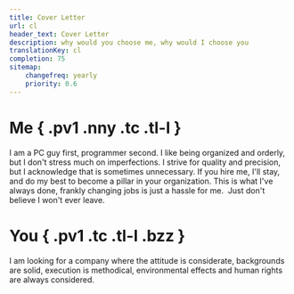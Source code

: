 ```yaml
---
title: Cover Letter
url: cl
header_text: Cover Letter
description: why would you choose me, why would I choose you
translationKey: cl
completion: 75
sitemap:
    changefreq: yearly
    priority: 0.6
---
```


# Me { .pv1 .nny .tc .tl-l }

I&nbsp;am a PC guy first, programmer second. I like being organized and orderly, but I don't stress much on imperfections. I strive for quality and precision, but I acknowledge that is sometimes unnecessary. If you hire me, I'll stay, and do my best to become a pillar in your organization. This is what I've always done, frankly changing jobs is just a hassle for me.&nbsp;&nbsp;Just don't believe I won't ever leave.

# You { .pv1 .tc .tl-l .bzz }

I&nbsp;am looking for a company where the attitude is considerate,
backgrounds are solid, execution is methodical, environmental&nbsp;effects and human&nbsp;rights are always considered. 
